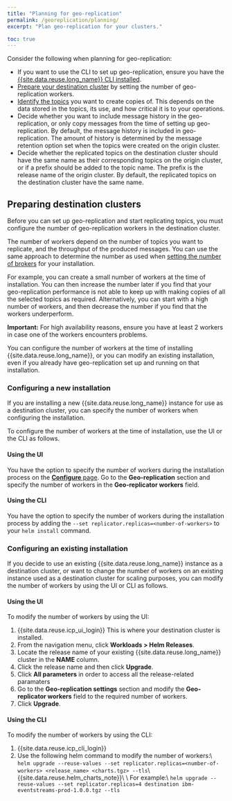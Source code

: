 ```yaml
---
title: "Planning for geo-replication"
permalink: /georeplication/planning/
excerpt: "Plan geo-replication for your clusters."

toc: true
---
```


Consider the following when planning for geo-replication:
- If you want to use the CLI to set up geo-replication, ensure you have the [{{site.data.reuse.long_name}} CLI installed](../../installing/post-installation/#installing-the-cli).
-	[Prepare your destination cluster](#preparing-destination-clusters) by setting the number of geo-replication workers.
- [Identify the topics](../about/#what-to-replicate) you want to create copies of. This depends on the data stored in the topics, its use, and how critical it is to your operations.
-	Decide whether you want to include message history in the geo-replication, or only copy messages from the time of setting up geo-replication. By default, the message history is included in geo-replication. The amount of history is determined by the message retention option set when the topics were created on the origin cluster.
-	Decide whether the replicated topics on the destination cluster should have the same name as their corresponding topics on the origin cluster, or if a prefix should be added to the topic name. The prefix is the release name of the origin cluster. By default, the replicated topics on the destination cluster have the same name.

## Preparing destination clusters

Before you can set up geo-replication and start replicating topics, you must configure the number of geo-replication workers in the destination cluster.

The number of workers depend on the number of topics you want to replicate, and the throughput of the produced messages. You can use the same approach to determine the number as used when [setting the number of brokers](../../installing/planning/#sizing-considerations) for your installation.

For example, you can create a small number of workers at the time of installation. You can then increase the number later if you find that your geo-replication performance is not able to keep up with making copies of all the selected topics as required. Alternatively, you can start with a high number of workers, and then decrease the number if you find that the workers underperform.

**Important:** For high availability reasons, ensure you have at least 2 workers in case one of the workers encounters problems.

You can configure the number of workers at the time of installing {{site.data.reuse.long_name}}, or you can modify an existing installation, even if you already have geo-replication set up and running on that installation.

### Configuring a new installation

If you are installing a new {{site.data.reuse.long_name}} instance for use as a destination cluster, you can specify the number of workers when configuring the installation.

To configure the number of workers at the time of installation, use the UI or the CLI as follows.

#### Using the UI

You have the option to specify the number of workers during the installation process on the [**Configure** page](../../installing/configuring/#setting-geo-replication-nodes). Go to the **Geo-replication** section and specify the number of workers in the **Geo-replicator workers** field.

#### Using the CLI

You have the option to specify the number of workers during the installation process by adding the `--set replicator.replicas=<number-of-workers>` to your `helm install` command.

### Configuring an existing installation

If you decide to use an existing {{site.data.reuse.long_name}} instance as a destination cluster, or want to change the number of workers on an existing instance used as a destination cluster for scaling purposes, you can modify the number of workers by using the UI or CLI as follows.

#### Using the UI <!-- (not recommended) -->

To modify the number of workers by using the UI:
1. {{site.data.reuse.icp_ui_login}} This is where your destination cluster is installed.
2. From the navigation menu, click **Workloads > Helm Releases**.
3. Locate the release name of your existing {{site.data.reuse.long_name}} cluster in the **NAME** column.
4. Click the release name and then click **Upgrade**.
5. Click **All parameters** in order to access all the release-related paramaters
6. Go to the **Geo-replication settings** section and modify the **Geo-replicator workers** field to the required number of workers.
7. Click **Upgrade**.

#### Using the CLI

To modify the number of workers by using the CLI:
1. {{site.data.reuse.icp_cli_login}}
2. Use the following helm command to modify the number of workers:\\
   `helm upgrade --reuse-values --set replicator.replicas=<number-of-workers> <release_name> <charts.tgz> --tls`\\
   {{site.data.reuse.helm_charts_note}}\\
   \\
   For example:\\
   `helm upgrade --reuse-values --set replicator.replicas=4 destination ibm-eventstreams-prod-1.0.0.tgz --tls`
